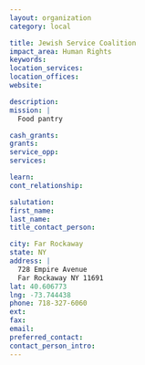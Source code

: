 ```yaml
---
layout: organization
category: local

title: Jewish Service Coalition
impact_area: Human Rights
keywords: 
location_services: 
location_offices: 
website: 

description: 
mission: |
  Food pantry

cash_grants: 
grants: 
service_opp: 
services: 

learn: 
cont_relationship: 

salutation: 
first_name: 
last_name: 
title_contact_person: 

city: Far Rockaway
state: NY
address: |
  728 Empire Avenue  
  Far Rockaway NY 11691
lat: 40.606773
lng: -73.744438
phone: 718-327-6060
ext: 
fax: 
email: 
preferred_contact: 
contact_person_intro: 
---
```

